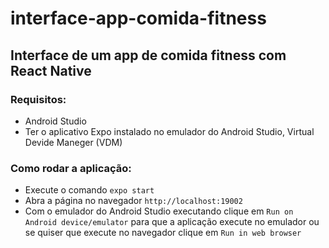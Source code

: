 # interface-app-comida-fitness

## Interface de um app de comida fitness com React Native 

### Requisitos:
- Android Studio
- Ter o aplicativo Expo instalado no emulador do Android Studio, Virtual Devide Maneger (VDM)

### Como rodar a aplicação:

- Execute o comando `expo start`
- Abra a página no navegador `http://localhost:19002`
- Com o emulador do Android Studio executando clique em `Run on Android device/emulator` para que a aplicação execute no emulador ou se quiser que execute no navegador clique em `Run in web browser`

